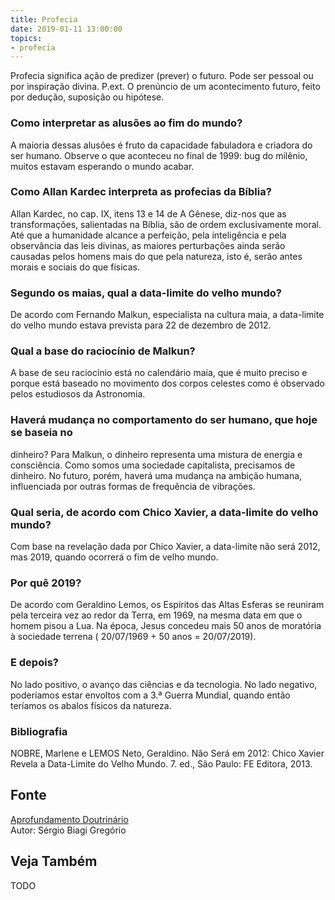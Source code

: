 ```yaml
---
title: Profecia
date: 2019-01-11 13:00:00
topics: 
- profecia
---
```


Profecia significa ação de predizer (prever) o futuro. Pode ser pessoal ou por
inspiração divina. P.ext. O prenúncio de um acontecimento futuro, feito por
dedução, suposição ou hipótese.

### Como interpretar as alusões ao fim do mundo?
A maioria dessas alusões é fruto da capacidade fabuladora e criadora do
ser humano. Observe o que aconteceu no final de 1999: bug do milênio,
muitos estavam esperando o mundo acabar.

### Como Allan Kardec interpreta as profecias da Bíblia?
Allan Kardec, no cap. IX, itens 13 e 14 de A Gênese, diz-nos que as
transformações, salientadas na Bíblia, são de ordem exclusivamente
moral. Até que a humanidade alcance a perfeição, pela inteligência e
pela observância das leis divinas, as maiores perturbações ainda serão
causadas pelos homens mais do que pela natureza, isto é, serão antes
morais e sociais do que físicas.

### Segundo os maias, qual a data-limite do velho mundo?
De acordo com Fernando Malkun, especialista na cultura maia, a
data-limite do velho mundo estava prevista para 22 de dezembro de 2012.

### Qual a base do raciocínio de Malkun?
A base de seu raciocínio está no calendário maia, que é muito preciso e
porque está baseado no movimento dos corpos celestes como é observado
pelos estudiosos da Astronomia.

### Haverá mudança no comportamento do ser humano, que hoje se baseia no
dinheiro?
Para Malkun, o dinheiro representa uma mistura de energia e consciência.
Como somos uma sociedade capitalista, precisamos de dinheiro. No futuro,
porém, haverá uma mudança na ambição humana, influenciada por outras
formas de frequência de vibrações.

### Qual seria, de acordo com Chico Xavier, a data-limite do velho mundo?
Com base na revelação dada por Chico Xavier, a data-limite não será
2012, mas 2019, quando ocorrerá o fim de velho mundo.

### Por quê 2019?
De acordo com Geraldino Lemos, os Espíritos das Altas Esferas se
reuniram pela terceira vez ao redor da Terra, em 1969, na mesma data em
que o homem pisou a Lua. Na época, Jesus concedeu mais 50 anos de
moratória à sociedade terrena ( 20/07/1969 + 50 anos = 20/07/2019).

### E depois?
No lado positivo, o avanço das ciências e da tecnologia. No lado
negativo, poderíamos estar envoltos com a 3.ª Guerra Mundial, quando
então teríamos os abalos físicos da natureza.


### Bibliografia
NOBRE, Marlene e LEMOS Neto, Geraldino. Não Será em 2012: Chico Xavier
Revela a Data-Limite do Velho Mundo. 7. ed., São Paulo: FE Editora,
2013.

## Fonte
[Aprofundamento Doutrinário](https://sites.google.com/view/aprofundamentodoutrinario/profecia-velho-e-novo-mundo)  
Autor: Sérgio Biagi Gregório



## Veja Também
TODO


